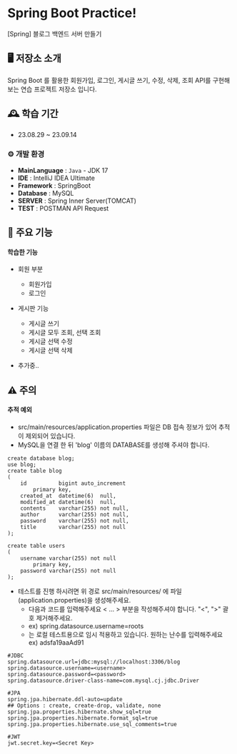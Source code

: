 # Spring Boot Practice!
[Spring] 블로그 백엔드 서버 만들기

## 🖥️ 저장소 소개
Spring Boot 를 활용한 회원가입, 로그인, 게시글 쓰기, 수정, 삭제, 조회 API를 구현해보는 연습 프로젝트 저장소 입니다.

## 🕰️ 학습 기간
* 23.08.29 ~ 23.09.14

### ⚙️ 개발 환경
- **MainLanguage** : `Java` - JDK 17
- **IDE** : IntelliJ IDEA Ultimate
- **Framework** : SpringBoot
- **Database** : MySQL
- **SERVER** : Spring Inner Server(TOMCAT) 
- **TEST** : POSTMAN API Request 

## 📌 주요 기능
#### 학습한 기능
* 회원 부분
    - 회원가입
    - 로그인

* 게시판 기능
    - 게시글 쓰기
    - 게시글 모두 조회, 선택 조회
    - 게시글 선택 수정
    - 게시글 선택 삭제

* 추가중..

## ⚠️ 주의
#### 추적 예외
* src/main/resources/application.properties 파일은 DB 접속 정보가 있어 추적이 제외되어 있습니다.
* MySQL을 연결 한 뒤 'blog' 이름의 DATABASE를 생성해 주셔야 합니다.
```
create database blog;
use blog;
create table blog
(
    id          bigint auto_increment
        primary key,
    created_at  datetime(6)  null,
    modified_at datetime(6)  null,
    contents    varchar(255) not null,
    author      varchar(255) not null,
    password    varchar(255) not null,
    title       varchar(255) not null
);

create table users
(
    username varchar(255) not null
        primary key,
    password varchar(255) not null
);
```
* 테스트를 진행 하시려면 위 경로 src/main/resources/ 에 파일(application.properties)을 생성해주세요.
  - 다음과 코드를 입력해주세요 < ... > 부분을 작성해주셔야 합니다. "<", ">" 괄호 제거해주세요.
  - ex) spring.datasource.username=roots
  - <Secret Key> 는 로컬 테스트용으로 임시 적용하고 있습니다. 원하는 난수를 입력해주세요 ex) adsfa19aaAd91
```
#JDBC
spring.datasource.url=jdbc:mysql://localhost:3306/blog
spring.datasource.username=<username>
spring.datasource.password=<password>
spring.datasource.driver-class-name=com.mysql.cj.jdbc.Driver

#JPA
spring.jpa.hibernate.ddl-auto=update
## Options : create, create-drop, validate, none
spring.jpa.properties.hibernate.show_sql=true
spring.jpa.properties.hibernate.format_sql=true
spring.jpa.properties.hibernate.use_sql_comments=true

#JWT
jwt.secret.key=<Secret Key>
```